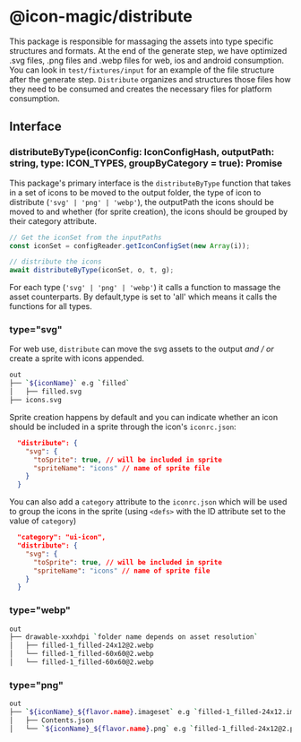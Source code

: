 # @icon-magic/distribute

This package is responsible for massaging the assets into type specific structures and formats.
At the end of the generate step, we have optimized .svg files, .png files and .webp files for web,
ios and android consumption. You can look in `test/fixtures/input` for an example of the file structure
after the generate step. `Distribute` organizes and structures those files how they need to be consumed
and creates the necessary files for platform consumption.

## Interface

### distributeByType(iconConfig: IconConfigHash, outputPath: string, type: ICON_TYPES, groupByCategory = true): Promise<void>

This package's primary interface is the `distributeByType` function that takes in a
set of icons to be moved to the output folder, the type of icon to distribute
(`'svg' | 'png' | 'webp'`), the outputPath the icons should be moved to and whether
(for sprite creation), the icons should be grouped by their category attribute.

```typescript
// Get the iconSet from the inputPaths
const iconSet = configReader.getIconConfigSet(new Array(i));

// distribute the icons
await distributeByType(iconSet, o, t, g);
```

For each type (`'svg' | 'png' | 'webp'`) it calls a function to massage the asset counterparts. By default,type is set to 'all' which means it calls the functions for all types.

### type="svg"

For web use, `distribute` can move the svg assets to the output _and / or_
create a sprite with icons appended.

```bash
out
├── `${iconName}` e.g `filled`
│   ├── filled.svg
├── icons.svg
```

Sprite creation happens by default and you can indicate whether an icon should
be included in a sprite through the icon's `iconrc.json`:

```json
  "distribute": {
    "svg": {
      "toSprite": true, // will be included in sprite
      "spriteName": "icons" // name of sprite file
    }
  }
```

You can also add a `category` attribute to the `iconrc.json` which will be used
to group the icons in the sprite (using `<defs>` with the ID attribute set to the value of `category`)

```json
  "category": "ui-icon",
  "distribute": {
    "svg": {
      "toSprite": true, // will be included in sprite
      "spriteName": "icons" // name of sprite file
    }
  }
```

### type="webp"

```bash
out
├── drawable-xxxhdpi `folder name depends on asset resolution`
│   ├── filled-1_filled-24x12@2.webp
│   └── filled-1_filled-60x60@2.webp
│   └── filled-1_filled-60x60@2.webp
```

### type="png"

```bash
out
├── `${iconName}_${flavor.name}.imageset` e.g `filled-1_filled-24x12.imageset`
│   ├── Contents.json
│   └── `${iconName}_${flavor.name}.png` e.g `filled-1_filled-24x12@2.png`
```
